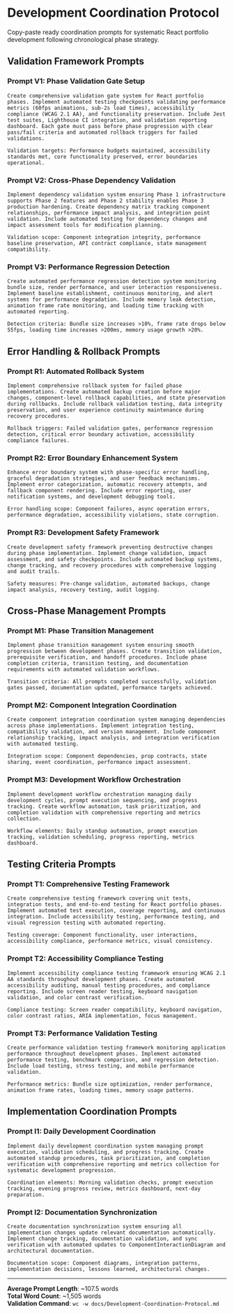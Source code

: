 
# Development Coordination Protocol

Copy-paste ready coordination prompts for systematic React portfolio development following chronological phase strategy.

## Validation Framework Prompts

### Prompt V1: Phase Validation Gate Setup
```
Create comprehensive validation gate system for React portfolio phases. Implement automated testing checkpoints validating performance metrics (60fps animations, sub-2s load times), accessibility compliance (WCAG 2.1 AA), and functionality preservation. Include Jest test suites, Lighthouse CI integration, and validation reporting dashboard. Each gate must pass before phase progression with clear pass/fail criteria and automated rollback triggers for failed validations.

Validation targets: Performance budgets maintained, accessibility standards met, core functionality preserved, error boundaries operational.
```

### Prompt V2: Cross-Phase Dependency Validation
```
Implement dependency validation system ensuring Phase 1 infrastructure supports Phase 2 features and Phase 2 stability enables Phase 3 production hardening. Create dependency matrix tracking component relationships, performance impact analysis, and integration point validation. Include automated testing for dependency changes and impact assessment tools for modification planning.

Validation scope: Component integration integrity, performance baseline preservation, API contract compliance, state management compatibility.
```

### Prompt V3: Performance Regression Detection
```
Create automated performance regression detection system monitoring bundle size, render performance, and user interaction responsiveness. Implement baseline establishment, continuous monitoring, and alert systems for performance degradation. Include memory leak detection, animation frame rate monitoring, and loading time tracking with automated reporting.

Detection criteria: Bundle size increases >10%, frame rate drops below 55fps, loading time increases >200ms, memory usage growth >20%.
```

## Error Handling & Rollback Prompts

### Prompt R1: Automated Rollback System
```
Implement comprehensive rollback system for failed phase implementations. Create automated backup creation before major changes, component-level rollback capabilities, and state preservation during rollbacks. Include rollback validation testing, data integrity preservation, and user experience continuity maintenance during recovery procedures.

Rollback triggers: Failed validation gates, performance regression detection, critical error boundary activation, accessibility compliance failures.
```

### Prompt R2: Error Boundary Enhancement System
```
Enhance error boundary system with phase-specific error handling, graceful degradation strategies, and user feedback mechanisms. Implement error categorization, automatic recovery attempts, and fallback component rendering. Include error reporting, user notification systems, and development debugging tools.

Error handling scope: Component failures, async operation errors, performance degradation, accessibility violations, state corruption.
```

### Prompt R3: Development Safety Framework
```
Create development safety framework preventing destructive changes during phase implementation. Implement change validation, impact assessment, and safety checkpoints. Include automated backup systems, change tracking, and recovery procedures with comprehensive logging and audit trails.

Safety measures: Pre-change validation, automated backups, change impact analysis, recovery testing, audit logging.
```

## Cross-Phase Management Prompts

### Prompt M1: Phase Transition Management
```
Implement phase transition management system ensuring smooth progression between development phases. Create transition validation, prerequisite verification, and handoff procedures. Include phase completion criteria, transition testing, and documentation requirements with automated validation workflows.

Transition criteria: All prompts completed successfully, validation gates passed, documentation updated, performance targets achieved.
```

### Prompt M2: Component Integration Coordination
```
Create component integration coordination system managing dependencies across phase implementations. Implement integration testing, compatibility validation, and version management. Include component relationship tracking, impact analysis, and integration verification with automated testing.

Integration scope: Component dependencies, prop contracts, state sharing, event coordination, performance impact assessment.
```

### Prompt M3: Development Workflow Orchestration
```
Implement development workflow orchestration managing daily development cycles, prompt execution sequencing, and progress tracking. Create workflow automation, task prioritization, and completion validation with comprehensive reporting and metrics collection.

Workflow elements: Daily standup automation, prompt execution tracking, validation scheduling, progress reporting, metrics dashboard.
```

## Testing Criteria Prompts

### Prompt T1: Comprehensive Testing Framework
```
Create comprehensive testing framework covering unit tests, integration tests, and end-to-end testing for React portfolio phases. Implement automated test execution, coverage reporting, and continuous integration. Include accessibility testing, performance testing, and visual regression testing with automated reporting.

Testing coverage: Component functionality, user interactions, accessibility compliance, performance metrics, visual consistency.
```

### Prompt T2: Accessibility Compliance Testing
```
Implement accessibility compliance testing framework ensuring WCAG 2.1 AA standards throughout development phases. Create automated accessibility auditing, manual testing procedures, and compliance reporting. Include screen reader testing, keyboard navigation validation, and color contrast verification.

Compliance testing: Screen reader compatibility, keyboard navigation, color contrast ratios, ARIA implementation, focus management.
```

### Prompt T3: Performance Validation Testing
```
Create performance validation testing framework monitoring application performance throughout development phases. Implement automated performance testing, benchmark comparison, and regression detection. Include load testing, stress testing, and mobile performance validation.

Performance metrics: Bundle size optimization, render performance, animation frame rates, loading times, memory usage patterns.
```

## Implementation Coordination Prompts

### Prompt I1: Daily Development Coordination
```
Implement daily development coordination system managing prompt execution, validation scheduling, and progress tracking. Create automated standup procedures, task prioritization, and completion verification with comprehensive reporting and metrics collection for systematic development progression.

Coordination elements: Morning validation checks, prompt execution tracking, evening progress review, metrics dashboard, next-day preparation.
```

### Prompt I2: Documentation Synchronization
```
Create documentation synchronization system ensuring all implementation changes update relevant documentation automatically. Implement change tracking, documentation validation, and sync verification with automated updates to ComponentInteractionDiagram and architectural documentation.

Documentation scope: Component diagrams, integration patterns, implementation decisions, lessons learned, architectural changes.
```

---

**Average Prompt Length**: ~107.5 words  
**Total Word Count**: ~1,505 words  
**Validation Command**: `wc -w docs/Development-Coordination-Protocol.md`
